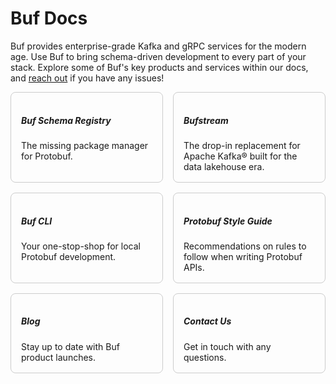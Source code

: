 # Buf Docs

Buf provides enterprise-grade Kafka and gRPC services for the modern age. Use Buf to bring schema-driven development to every part of your stack. Explore some of Buf's key products and services within our docs, and [reach out](contact/) if you have any issues!

<div style="display: grid; grid-template-columns: repeat(2, 1fr); gap: 16px">

<div onclick="window.location.href = '/docs/bsr'" style="border: 1px solid #ccc; border-radius: 8px; padding: 16px; cursor: pointer"><h5>Buf Schema Registry</h5>
The missing package manager for Protobuf.</div>

<div onclick="window.location.href = '/docs/bufstream'" style="border: 1px solid #ccc; border-radius: 8px; padding: 16px; cursor: pointer"><h5>Bufstream</h5>
The drop-in replacement for Apache Kafka® built for the data lakehouse era.</div>

<div onclick="window.location.href = '/docs/cli'" style="border: 1px solid #ccc; border-radius: 8px; padding: 16px; cursor: pointer"><h5>Buf CLI</h5>
Your one-stop-shop for local Protobuf development.</div>

<div onclick="window.location.href = '/docs/best-practices/style-guide'" style="border: 1px solid #ccc; border-radius: 8px; padding: 16px; cursor: pointer"><h5>Protobuf Style Guide</h5>
Recommendations on rules to follow when writing Protobuf APIs.</div>

<div onclick="window.location.href = '/blog'" style="border: 1px solid #ccc; border-radius: 8px; padding: 16px; cursor: pointer"><h5>Blog</h5>
Stay up to date with Buf product launches.</div>

<div onclick="window.open('https://buf.build/contact-us')" style="border: 1px solid #ccc; border-radius: 8px; padding: 16px; cursor: pointer"><h5>Contact Us</h5>
Get in touch with any questions.</div>

</div>
